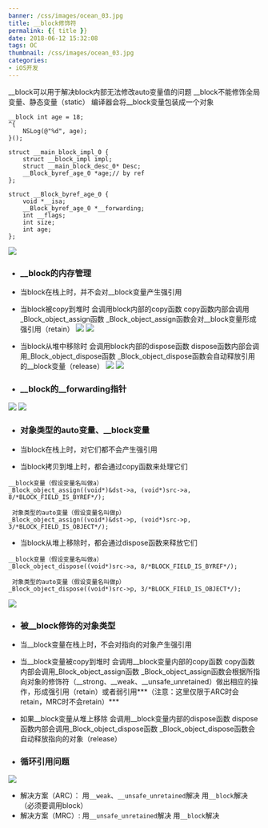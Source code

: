 ```yaml
---
banner: /css/images/ocean_03.jpg
title: __block修饰符
permalink: {{ title }}
date: 2018-06-12 15:32:08
tags: OC
thumbnail: /css/images/ocean_03.jpg
categories:
- iOS开发
---
```

__block可以用于解决block内部无法修改auto变量值的问题
__block不能修饰全局变量、静态变量（static）
编译器会将__block变量包装成一个对象
```
__block int age = 18;
^{
	NSLog(@"%d", age);
}();

struct __main_block_impl_0 {
	struct __block_impl impl;
	struct __main_block_desc_0* Desc;
	__Block_byref_age_0 *age;// by ref
};

struct __Block_byref_age_0 {
	void *__isa;
	__Block_byref_age_0 *__forwarding;
	int __flags;
	int size;
	int age;
};
```
<!--more-->
![](https://upload-images.jianshu.io/upload_images/2149459-a90bb47de998c4cf.png?imageMogr2/auto-orient/strip%7CimageView2/2/w/1240)
- ### __block的内存管理
- 当block在栈上时，并不会对__block变量产生强引用

- 当block被copy到堆时
会调用block内部的copy函数
copy函数内部会调用_Block_object_assign函数
_Block_object_assign函数会对__block变量形成强引用（retain）
![](https://upload-images.jianshu.io/upload_images/2149459-38c5bc58723e83ea.png?imageMogr2/auto-orient/strip%7CimageView2/2/w/1240)
![](https://upload-images.jianshu.io/upload_images/2149459-54772ebfda13a880.png?imageMogr2/auto-orient/strip%7CimageView2/2/w/1240)
- 当block从堆中移除时
会调用block内部的dispose函数
dispose函数内部会调用_Block_object_dispose函数
_Block_object_dispose函数会自动释放引用的__block变量（release）
![](https://upload-images.jianshu.io/upload_images/2149459-63e8d2f01dc78acc.png?imageMogr2/auto-orient/strip%7CimageView2/2/w/1240)
![](https://upload-images.jianshu.io/upload_images/2149459-a54687371b8ce3c2.png?imageMogr2/auto-orient/strip%7CimageView2/2/w/1240)
- ### __block的__forwarding指针
![](https://upload-images.jianshu.io/upload_images/2149459-e84d6d6d95787643.png?imageMogr2/auto-orient/strip%7CimageView2/2/w/1240)
![](https://upload-images.jianshu.io/upload_images/2149459-435d01a07299b447.png?imageMogr2/auto-orient/strip%7CimageView2/2/w/1240)
- ### 对象类型的auto变量、__block变量
- 当block在栈上时，对它们都不会产生强引用

- 当block拷贝到堆上时，都会通过copy函数来处理它们
```
__block变量（假设变量名叫做a）
_Block_object_assign((void*)&dst->a, (void*)src->a, 8/*BLOCK_FIELD_IS_BYREF*/);

 对象类型的auto变量（假设变量名叫做p）
_Block_object_assign((void*)&dst->p, (void*)src->p, 3/*BLOCK_FIELD_IS_OBJECT*/);
```
- 当block从堆上移除时，都会通过dispose函数来释放它们
```
__block变量（假设变量名叫做a）
_Block_object_dispose((void*)src->a, 8/*BLOCK_FIELD_IS_BYREF*/);

 对象类型的auto变量（假设变量名叫做p）
_Block_object_dispose((void*)src->p, 3/*BLOCK_FIELD_IS_OBJECT*/);
```
![](https://upload-images.jianshu.io/upload_images/2149459-879ea8e937b67bb7.png?imageMogr2/auto-orient/strip%7CimageView2/2/w/1240)

- ### 被__block修饰的对象类型
- 当__block变量在栈上时，不会对指向的对象产生强引用

- 当__block变量被copy到堆时
会调用__block变量内部的copy函数
copy函数内部会调用_Block_object_assign函数
_Block_object_assign函数会根据所指向对象的修饰符（__strong、__weak、__unsafe_unretained）做出相应的操作，形成强引用（retain）或者弱引用***（注意：这里仅限于ARC时会retain，MRC时不会retain）***
- 如果__block变量从堆上移除
会调用__block变量内部的dispose函数
dispose函数内部会调用_Block_object_dispose函数
_Block_object_dispose函数会自动释放指向的对象（release）
- ### 循环引用问题
![](https://upload-images.jianshu.io/upload_images/2149459-00d66004dc9d47d0.png?imageMogr2/auto-orient/strip%7CimageView2/2/w/1240)

- 解决方案（ARC）：
用`__weak`、`__unsafe_unretained`解决
用`__block`解决（必须要调用block）
- 解决方案（MRC）:
用`__unsafe_unretained`解决
用`__block`解决